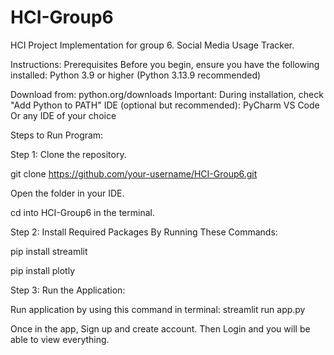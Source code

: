 # HCI-Group6
HCI Project Implementation for group 6. Social Media Usage Tracker.

Instructions:
Prerequisites
Before you begin, ensure you have the following installed:
Python 3.9 or higher (Python 3.13.9 recommended)

Download from: python.org/downloads
Important: During installation, check "Add Python to PATH"
IDE (optional but recommended):
  PyCharm
  VS Code
  Or any IDE of your choice


Steps to Run Program:


Step 1: Clone the repository.


git clone https://github.com/your-username/HCI-Group6.git


Open the folder in your IDE.


cd into HCI-Group6 in the terminal.

Step 2: Install Required Packages By Running These Commands:


pip install streamlit


pip install plotly

Step 3: Run the Application:


Run application by using this command in terminal: streamlit run app.py

Once in the app, Sign up and create account. Then Login and you will be able to view everything.
